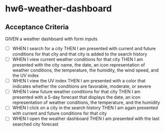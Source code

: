 # hw6-weather-dashboard

## Acceptance Criteria

GIVEN a weather dashboard with form inputs
- [ ] WHEN I search for a city THEN I am presented with current and future conditions for that city and that city is added to the search history
- [ ] WHEN I view current weather conditions for that city THEN I am presented with the city name, the date, an icon representation of weather conditions, the temperature, the humidity, the wind speed, and the UV index
- [ ] WHEN I view the UV index THEN I am presented with a color that indicates whether the conditions are favorable, moderate, or severe
- [ ] WHEN I view future weather conditions for that city THEN I am presented with a 5-day forecast that displays the date, an icon representation of weather conditions, the temperature, and the humidity
- [ ] WHEN I click on a city in the search history THEN I am again presented with current and future conditions for that city
- [ ] WHEN I open the weather dashboard THEN I am presented with the last searched city forecast
